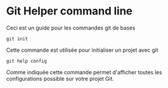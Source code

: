 # Git Helper command line
Ceci est un guide pour les commandes git  de bases

    git init

Cette commande est utilisée pour initialiser un projet avec git

    git help config
    
Comme indiquée cette commande permet d'afficher toutes les configurations possible sur votre projet Git.
